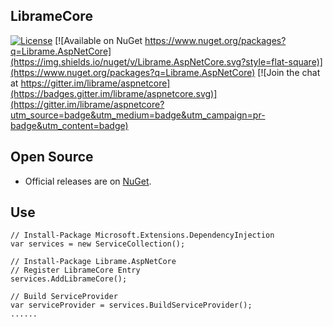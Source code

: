 ## LibrameCore

[![License](https://img.shields.io/badge/License-Apache%202.0-blue.svg)](https://github.com/librame/LibrameCore/blob/master/LICENSE)
[![Available on NuGet https://www.nuget.org/packages?q=Librame.AspNetCore](https://img.shields.io/nuget/v/Librame.AspNetCore.svg?style=flat-square)](https://www.nuget.org/packages?q=Librame.AspNetCore) [![Join the chat at https://gitter.im/librame/aspnetcore](https://badges.gitter.im/librame/aspnetcore.svg)](https://gitter.im/librame/aspnetcore?utm_source=badge&utm_medium=badge&utm_campaign=pr-badge&utm_content=badge)

## Open Source

* Official releases are on [NuGet](https://www.nuget.org/packages?q=LibrameCore).

## Use

    // Install-Package Microsoft.Extensions.DependencyInjection
    var services = new ServiceCollection();
    
    // Install-Package Librame.AspNetCore
    // Register LibrameCore Entry
    services.AddLibrameCore();
    
    // Build ServiceProvider
    var serviceProvider = services.BuildServiceProvider();
    ......
